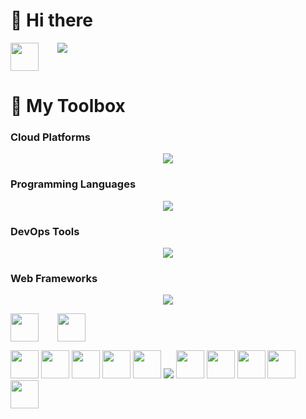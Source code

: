 <!--
**kuanchoulai10/kuanchoulai10** is a ✨ _special_ ✨ repository because its `README.md` (this file) appears on your GitHub profile.

Here are some ideas to get you started:

- 🔭 I’m currently working on ...
- 🌱 I’m currently learning ...
- 👯 I’m looking to collaborate on ...
- 🤔 I’m looking for help with ...
- 💬 Ask me about ...
- 📫 How to reach me: ...
- 😄 Pronouns: ...
- ⚡ Fun fact: ...
-->

# 👋 Hi there 

<p align="center">
  <div style="display: flex; gap: 30px;">
    <img src="https://cdn.jsdelivr.net/gh/devicons/devicon@latest/icons/linkedin/linkedin-original.svg"  width="45" height="45"/>
    <img src="https://skillicons.dev/icons?i=instagram"/>
  </div>
</p>




# 🧰 My Toolbox

### Cloud Platforms

<p align="center">
  <a href="https://kcl10.com">
    <img src="https://skillicons.dev/icons?i=aws,gcp"/>
  </a>
</p>

### Programming Languages

<p align="center">
  <a href="https://kcl10.com">
    <img src="https://skillicons.dev/icons?i=py,java,scala,bash"/>
  </a>
</p>

### DevOps Tools

<p align="center">
  <a href="https://kcl10.com">
    <img src="https://skillicons.dev/icons?i=docker,kubernetes,terraform,githubactions"/>
  </a>
</p>

### Web Frameworks

<p align="center">
  <a href="https://kcl10.com">
    <img src="https://skillicons.dev/icons?i=fastapi,flask"/>
  </a>
</p>

<p align="center">
  <div style="display: flex; gap: 30px;">
    <img src="https://cdn.jsdelivr.net/gh/devicons/devicon@latest/icons/apachespark/apachespark-original.svg" width="45" height="45"/>
    <img src="https://cdn.jsdelivr.net/gh/devicons/devicon@latest/icons/scikitlearn/scikitlearn-original.svg" width="45" height="45"/>
  </div>
</p>

<img src="https://cdn.jsdelivr.net/gh/devicons/devicon@latest/icons/numpy/numpy-original.svg"  width="45" height="45"/>
<img src="https://cdn.jsdelivr.net/gh/devicons/devicon@latest/icons/pytest/pytest-original.svg" width="45" height="45"/>
<img src="https://cdn.jsdelivr.net/gh/devicons/devicon@latest/icons/jupyter/jupyter-original-wordmark.svg"  width="45" height="45"/>
<img src="https://cdn.jsdelivr.net/gh/devicons/devicon@latest/icons/apacheairflow/apacheairflow-original.svg"  width="45" height="45"/>
<img src="https://cdn.jsdelivr.net/gh/devicons/devicon@latest/icons/vscode/vscode-original.svg"  width="45" height="45"/>
<img src="https://skillicons.dev/icons?i=kafka"/>
<img src="https://cdn.jsdelivr.net/gh/devicons/devicon@latest/icons/grpc/grpc-original.svg"  width="45" height="45"/>

<img src="https://cdn.jsdelivr.net/gh/devicons/devicon@latest/icons/streamlit/streamlit-original.svg"  width="45" height="45"/>

<img src="https://cdn.jsdelivr.net/gh/devicons/devicon@latest/icons/redis/redis-original.svg"  width="45" height="45"/>
<img src="https://cdn.jsdelivr.net/gh/devicons/devicon@latest/icons/postgresql/postgresql-plain.svg"  width="45" height="45"/>
<img src="https://cdn.jsdelivr.net/gh/devicons/devicon@latest/icons/mysql/mysql-original.svg"  width="45" height="45"/>
